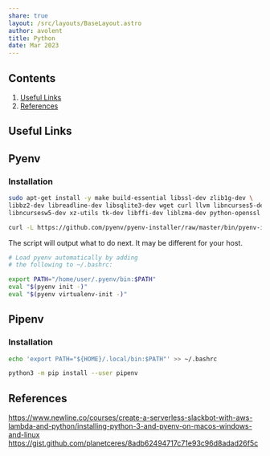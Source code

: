 ```yaml
---
share: true
layout: /src/layouts/BaseLayout.astro
author: avolent
title: Python
date: Mar 2023
---
```


## Contents

1. [Useful Links](#useful-links)
1. [References](#references)

## Useful Links

## Pyenv

### Installation

```bash
sudo apt-get install -y make build-essential libssl-dev zlib1g-dev \
libbz2-dev libreadline-dev libsqlite3-dev wget curl llvm libncurses5-dev \
libncursesw5-dev xz-utils tk-dev libffi-dev liblzma-dev python-openssl
```

```bash
curl -L https://github.com/pyenv/pyenv-installer/raw/master/bin/pyenv-installer | bash
```

The script will output what to do next. It may be different for your host.

```bash
# Load pyenv automatically by adding
# the following to ~/.bashrc:

export PATH="/home/user/.pyenv/bin:$PATH"
eval "$(pyenv init -)"
eval "$(pyenv virtualenv-init -)"
```


## Pipenv

### Installation

```bash
echo 'export PATH="${HOME}/.local/bin:$PATH"' >> ~/.bashrc
```

```bash
python3 -m pip install --user pipenv
```

## References
https://www.newline.co/courses/create-a-serverless-slackbot-with-aws-lambda-and-python/installing-python-3-and-pyenv-on-macos-windows-and-linux
https://gist.github.com/planetceres/8adb62494717c71e93c96d8adad26f5c
[^1]: [Example](https://example.com)